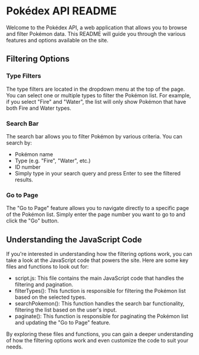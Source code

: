 # Pokédex API README

Welcome to the Pokédex API, a web application that allows you to browse and filter Pokémon data. This README will guide you through the various features and options available on the site.

## Filtering Options

### Type Filters
The type filters are located in the dropdown menu at the top of the page. You can select one or multiple types to filter the Pokémon list. For example, if you select "Fire" and "Water", the list will only show Pokémon that have both Fire and Water types.

### Search Bar
The search bar allows you to filter Pokémon by various criteria. You can search by:

- Pokémon name
- Type (e.g. "Fire", "Water", etc.)
- ID number
- Simply type in your search query and press Enter to see the filtered results.

### Go to Page
The "Go to Page" feature allows you to navigate directly to a specific page of the Pokémon list. Simply enter the page number you want to go to and click the "Go" button.

## Understanding the JavaScript Code
If you're interested in understanding how the filtering options work, you can take a look at the JavaScript code that powers the site. Here are some key files and functions to look out for:

- script.js: This file contains the main JavaScript code that handles the filtering and pagination.
- filterTypes(): This function is responsible for filtering the Pokémon list based on the selected types.
- searchPokemon(): This function handles the search bar functionality, filtering the list based on the user's input.
- paginate(): This function is responsible for paginating the Pokémon list and updating the "Go to Page" feature.

By exploring these files and functions, you can gain a deeper understanding of how the filtering options work and even customize the code to suit your needs.